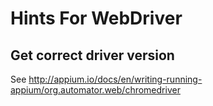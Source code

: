 # Hints For WebDriver

## Get correct driver version

See http://appium.io/docs/en/writing-running-appium/org.automator.web/chromedriver
